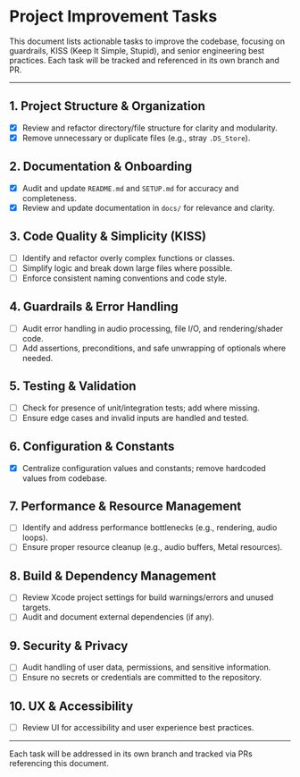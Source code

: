# Project Improvement Tasks

This document lists actionable tasks to improve the codebase, focusing on guardrails, KISS (Keep It Simple, Stupid), and senior engineering best practices. Each task will be tracked and referenced in its own branch and PR.

---

## 1. Project Structure & Organization
- [x] Review and refactor directory/file structure for clarity and modularity.
- [x] Remove unnecessary or duplicate files (e.g., stray `.DS_Store`).

## 2. Documentation & Onboarding
- [x] Audit and update `README.md` and `SETUP.md` for accuracy and completeness.
- [x] Review and update documentation in `docs/` for relevance and clarity.

## 3. Code Quality & Simplicity (KISS)
- [ ] Identify and refactor overly complex functions or classes.
- [ ] Simplify logic and break down large files where possible.
- [ ] Enforce consistent naming conventions and code style.

## 4. Guardrails & Error Handling
- [ ] Audit error handling in audio processing, file I/O, and rendering/shader code.
- [ ] Add assertions, preconditions, and safe unwrapping of optionals where needed.

## 5. Testing & Validation
- [ ] Check for presence of unit/integration tests; add where missing.
- [ ] Ensure edge cases and invalid inputs are handled and tested.

## 6. Configuration & Constants
- [x] Centralize configuration values and constants; remove hardcoded values from codebase.

## 7. Performance & Resource Management
- [ ] Identify and address performance bottlenecks (e.g., rendering, audio loops).
- [ ] Ensure proper resource cleanup (e.g., audio buffers, Metal resources).

## 8. Build & Dependency Management
- [ ] Review Xcode project settings for build warnings/errors and unused targets.
- [ ] Audit and document external dependencies (if any).

## 9. Security & Privacy
- [ ] Audit handling of user data, permissions, and sensitive information.
- [ ] Ensure no secrets or credentials are committed to the repository.

## 10. UX & Accessibility
- [ ] Review UI for accessibility and user experience best practices.

---

Each task will be addressed in its own branch and tracked via PRs referencing this document. 